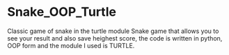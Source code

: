 # Snake_OOP_Turtle
Classic game of snake in the turtle module 
Snake game that allows you to see your result and also save heighest score, the code is written in python, OOP form and the module I used is TURTLE.
